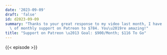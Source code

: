 ```yaml
---
date: '2023-09-09'
draft: 'false'
id: d2023-09-09
summary: "Thanks to your great response to my video last month, I have gone from $706\
  \ of monthly support on Patreon to $784. You\u2019re amazing!"
title: "Support on Patreon \u2013 Goal: $900/Month; $116 To Go"
---
```

{{< episode >}}

